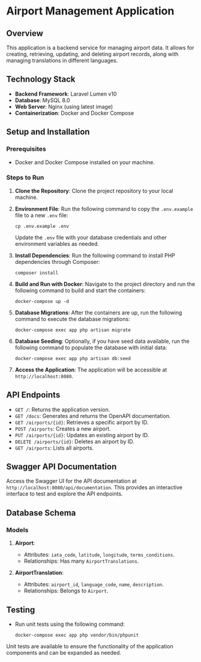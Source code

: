 # Airport Management Application

## Overview
This application is a backend service for managing airport data. It allows for creating, retrieving, updating, and deleting airport records, along with managing translations in different languages.

## Technology Stack
- **Backend Framework**: Laravel Lumen v10
- **Database**: MySQL 8.0
- **Web Server**: Nginx (using latest image)
- **Containerization**: Docker and Docker Compose

## Setup and Installation

### Prerequisites
- Docker and Docker Compose installed on your machine.

### Steps to Run
1. **Clone the Repository**: 
   Clone the project repository to your local machine.

2. **Environment File**:
   Run the following command to copy the `.env.example` file to a new `.env` file:
   ```
   cp .env.example .env
   ```
   Update the `.env` file with your database credentials and other environment variables as needed.

3. **Install Dependencies**:
   Run the following command to install PHP dependencies through Composer:
   ```
   composer install
   ```

4. **Build and Run with Docker**:
   Navigate to the project directory and run the following command to build and start the containers:
   ```
   docker-compose up -d
   ```

5. **Database Migrations**:
   After the containers are up, run the following command to execute the database migrations:
   ```
   docker-compose exec app php artisan migrate
   ```

6. **Database Seeding**:
   Optionally, if you have seed data available, run the following command to populate the database with initial data:
   ```
   docker-compose exec app php artisan db:seed
   ```

7. **Access the Application**:
   The application will be accessible at `http://localhost:8080`.

## API Endpoints
- `GET /`: Returns the application version.
- `GET /docs`: Generates and returns the OpenAPI documentation.
- `GET /airports/{id}`: Retrieves a specific airport by ID.
- `POST /airports`: Creates a new airport.
- `PUT /airports/{id}`: Updates an existing airport by ID.
- `DELETE /airports/{id}`: Deletes an airport by ID.
- `GET /airports`: Lists all airports.

## Swagger API Documentation
Access the Swagger UI for the API documentation at `http://localhost:8080/api/documentation`. This provides an interactive interface to test and explore the API endpoints.

## Database Schema
### Models
1. **Airport**: 
   - Attributes: `iata_code`, `latitude`, `longitude`, `terms_conditions`.
   - Relationships: Has many `AirportTranslations`.

2. **AirportTranslation**: 
   - Attributes: `airport_id`, `language_code`, `name`, `description`.
   - Relationships: Belongs to `Airport`.

## Testing
- Run unit tests using the following command:
  ```
  docker-compose exec app php vendor/bin/phpunit
  ```

Unit tests are available to ensure the functionality of the application components and can be expanded as needed.

